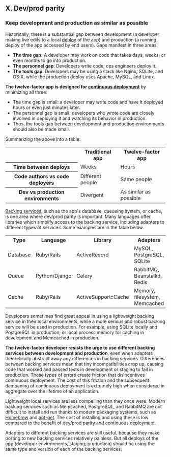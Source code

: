 ## X. Dev/prod parity
### Keep development and production as similar as possible

Historically, there is a substantial gap between development (a developer making live edits to a local [deploy](/codebase) of the app) and production (a running deploy of the app accessed by end users).  Gaps manifest in three areas:

* **The time gap:** A developer may work on code that takes days, weeks, or even months to go into production.
* **The personnel gap**: Developers write code, ops engineers deploy it.
* **The tools gap**: Developers may be using a stack like Nginx, SQLite, and OS X, while the production deploy uses Apache, MySQL, and Linux.

**The twelve-factor app is designed for [continuous deployment](http://www.avc.com/a_vc/2011/02/continuous-deployment.html)** by minimizing all three:

* The time gap is small: a developer may write code and have it deployed hours or even just minutes later.
* The personnel gap is small: developers who wrote code are closely involved in deploying it and watching its behavior in production.
* Thus, the tools gap between development and production environments should also be made small.

Summarizing the above into a table:

<table>
  <tr>
    <th></th>
    <th>Traditional app</th>
    <th>Twelve-factor app</th>
  </tr>
  <tr>
    <th>Time between deploys</th>
    <td>Weeks</td>
    <td>Hours</td>
  </tr>
  <tr>
    <th>Code authors vs code deployers</th>
    <td>Different people</td>
    <td>Same people</td>
  </tr>
  <tr>
    <th>Dev vs production environments</th>
    <td>Divergent</td>
    <td>As similar as possible</td>
  </tr>
</table>

[Backing services](/backing-services), such as the app's database, queueing system, or cache, is one area where dev/prod parity is important.  Many languages offer libraries which simplify access to the backing service, including adapters to different types of services.  Some examples are in the table below.

<table>
  <tr>
    <th>Type</th>
    <th>Language</th>
    <th>Library</th>
    <th>Adapters</th>
  </tr>
  <tr>
    <td>Database</td>
    <td>Ruby/Rails</td>
    <td>ActiveRecord</td>
    <td>MySQL, PostgreSQL, SQLite</td>
  </tr>
  <tr>
    <td>Queue</td>
    <td>Python/Django</td>
    <td>Celery</td>
    <td>RabbitMQ, Beanstalkd, Redis</td>
  </tr>
  <tr>
    <td>Cache</td>
    <td>Ruby/Rails</td>
    <td>ActiveSupport::Cache</td>
    <td>Memory, filesystem, Memcached</td>
  </tr>
</table>

Developers sometimes find great appeal in using a lightweight backing service in their local environments, while a more serious and robust backing service will be used in production.  For example, using SQLite locally and PostgreSQL in production; or local process memory for caching in development and Memcached in production.

**The twelve-factor developer resists the urge to use different backing services between development and production**, even when adapters theoretically abstract away any differences in backing services.  Differences between backing services mean that tiny incompatibilities crop up, causing code that worked and passed tests in development or staging to fail in production.  These types of errors create friction that disincentives continuous deployment.  The cost of this friction and the subsequent dampening of continuous deployment is extremely high when considered in aggregate over the lifetime of an application.

Lightweight local services are less compelling than they once were.  Modern backing services such as Memcached, PostgreSQL, and RabbitMQ are not difficult to install and run thanks to modern packaging systems, such as [Homebrew](http://mxcl.github.com/homebrew/) and [apt-get](https://help.ubuntu.com/community/AptGet/Howto).  The cost of installing and using these is low compared to the benefit of dev/prod parity and continuous deployment.

Adapters to different backing services are still useful, because they make porting to new backing services relatively painless.  But all deploys of the app (developer environments, staging, production) should be using the same type and version of each of the backing services.
